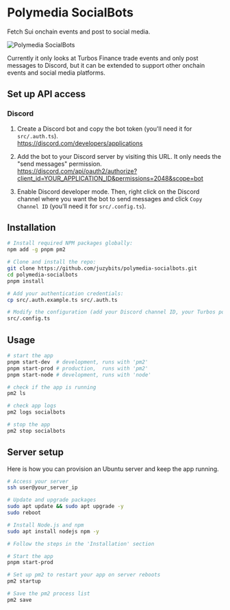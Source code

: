 # Polymedia SocialBots

Fetch Sui onchain events and post to social media.

![Polymedia SocialBots](https://assets.polymedia.app/img/socialbots/open-graph.webp)

Currently it only looks at Turbos Finance trade events and only post messages to Discord, but it can be extended to support other onchain events and social media platforms.

## Set up API access

### Discord

1. Create a Discord bot and copy the bot token (you'll need it for `src/.auth.ts`).<br/>
https://discord.com/developers/applications

2. Add the bot to your Discord server by visiting this URL. It only needs the "send messages" permission.<br/>
https://discord.com/api/oauth2/authorize?client_id=YOUR_APPLICATION_ID&permissions=2048&scope=bot

3. Enable Discord developer mode. Then, right click on the Discord channel where you want the bot to send messages and click `Copy Channel ID` (you'll need it for `src/.config.ts`).

## Installation

```bash
# Install required NPM packages globally:
npm add -g pnpm pm2

# Clone and install the repo:
git clone https://github.com/juzybits/polymedia-socialbots.git
cd polymedia-socialbots
pnpm install

# Add your authentication credentials:
cp src/.auth.example.ts src/.auth.ts

# Modify the configuration (add your Discord channel ID, your Turbos pool, etc):
src/.config.ts
```

## Usage

```bash
# start the app
pnpm start-dev  # development, runs with 'pm2'
pnpm start-prod # production,  runs with 'pm2'
pnpm start-node # development, runs with 'node'

# check if the app is running
pm2 ls

# check app logs
pm2 logs socialbots

# stop the app
pm2 stop socialbots
```

## Server setup

Here is how you can provision an Ubuntu server and keep the app running.

```bash
# Access your server
ssh user@your_server_ip

# Update and upgrade packages
sudo apt update && sudo apt upgrade -y
sudo reboot

# Install Node.js and npm
sudo apt install nodejs npm -y

# Follow the steps in the 'Installation' section

# Start the app
pnpm start-prod

# Set up pm2 to restart your app on server reboots
pm2 startup

# Save the pm2 process list
pm2 save
```
